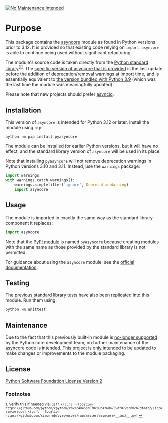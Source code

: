 [![No Maintenance Intended](http://unmaintained.tech/badge.svg)](http://unmaintained.tech/)

# Purpose
This package contains the [asyncore](https://docs.python.org/3.11/library/asyncore.html) module as found in Python versions prior to 3.12.
It is provided so that existing code relying on `import asyncore` is able to continue being used without significant refactoring.

The module's source code is taken directly from the [Python standard library](https://github.com/python/cpython/blob/c4d45ee670c09d4f6da709df072ec80cb7dfad22/Lib/asyncore.py)<sup id="a1">[[1]](#f1)</sup>.
The [specific version of asyncore that is provided](https://github.com/simonrob/pyasyncore/blob/master/asyncore/__init__.py) is the last update before the addition of deprecation/removal warnings at import time, and is essentially equivalent to [the version bundled with Python 3.9](https://github.com/python/cpython/blob/3.9/Lib/asyncore.py) (which was the last time the module was meaningfully updated).

Please note that new projects should prefer [asyncio](https://docs.python.org/3/library/asyncio.html).


## Installation
This version of `asyncore` is intended for Python 3.12 or later. Install the module using `pip`:
```shell
python -m pip install pyasyncore
```

The module can be installed for earlier Python versions, but it will have no effect, and the standard library version of `asyncore` will be used in its place.

Note that installing `pyasyncore` will not remove deprecation warnings in Python versions 3.10 and 3.11.
Instead, use the `warnings` package:
```python
import warnings
with warnings.catch_warnings():
    warnings.simplefilter('ignore', DeprecationWarning)
    import asyncore
```


## Usage
The module is imported in exactly the same way as the standard library component it replaces:
```python
import asyncore
```

Note that the [PyPI module](https://pypi.org/project/pyasyncore/) is named `pyasyncore` because creating modules with the same name as those provided by the standard library is not permitted.

For guidance about using the `asyncore` module, see the [official documentation](https://docs.python.org/3.11/library/asyncore.html).


## Testing
The [previous standard library tests](https://github.com/python/cpython/blob/3.11/Lib/test/test_asyncore.py) have also been replicated into this module.
Run them using:
```shell
python -m unittest
```


## Maintenance
Due to the fact that this previously built-in module is [no-longer supported](https://peps.python.org/pep-0594/) by the Python core development team, no further maintenance of the [asyncore code](https://github.com/simonrob/pyasyncore/blob/master/asyncore/__init__.py) is intended.
This project is only intended to be updated to make changes or improvements to the module packaging.


## License
[Python Software Foundation License Version 2](LICENSE)


### Footnotes
<sub id="f1">1. Verify this if needed via: `diff <(curl --location https://github.com/python/cpython/raw/c4d45ee670c09d4f6da709df072ec80cb7dfad22/Lib/asyncore.py) <(curl --location https://github.com/simonrob/pyasyncore/raw/master/asyncore/__init__.py)` [⏎](#a1)</sub>
